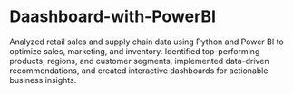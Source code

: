 # Daashboard-with-PowerBI
Analyzed retail sales and supply chain data using Python and Power BI to optimize sales, marketing, and inventory. Identified top-performing products, regions, and customer segments, implemented data-driven recommendations, and created interactive dashboards for actionable business insights.
